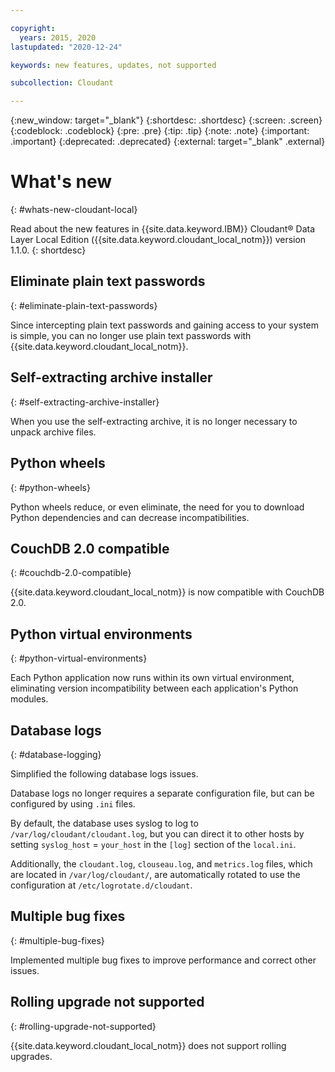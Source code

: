 ```yaml
---

copyright:
  years: 2015, 2020
lastupdated: "2020-12-24"

keywords: new features, updates, not supported

subcollection: Cloudant

---
```


{:new_window: target="_blank"}
{:shortdesc: .shortdesc}
{:screen: .screen}
{:codeblock: .codeblock}
{:pre: .pre}
{:tip: .tip}
{:note: .note}
{:important: .important}
{:deprecated: .deprecated}
{:external: target="_blank" .external}

<!-- Acrolinx: 2017-05-10 -->

# What's new
{: #whats-new-cloudant-local}

Read about the new features in {{site.data.keyword.IBM}} Cloudant&reg; Data Layer Local Edition ({{site.data.keyword.cloudant_local_notm}})
version 1.1.0.
{: shortdesc}

## Eliminate plain text passwords
{: #eliminate-plain-text-passwords}

Since intercepting plain text passwords and gaining access to your system is simple, you can no longer use plain text passwords with {{site.data.keyword.cloudant_local_notm}}. 

## Self-extracting archive installer
{: #self-extracting-archive-installer}

When you use the self-extracting archive, it is no longer necessary to unpack archive files. 

## Python wheels
{: #python-wheels}

Python wheels reduce, or even eliminate, the need for you to download Python dependencies and can decrease incompatibilities. 

## CouchDB 2.0 compatible
{: #couchdb-2.0-compatible}

{{site.data.keyword.cloudant_local_notm}} is now compatible with CouchDB 2.0. 

## Python virtual environments
{: #python-virtual-environments}

Each Python application now runs within its own virtual
environment, eliminating version incompatibility between each application's Python modules.

## Database logs
{: #database-logging}

Simplified the following database logs issues.

Database logs no longer requires a separate configuration file, but can be configured by using `.ini` files. 

By default, the database uses syslog to log to `/var/log/cloudant/cloudant.log`, but you can direct it to other hosts by setting `syslog_host` = `your_host` in the `[log]` section of the `local.ini`.

Additionally, the `cloudant.log`, `clouseau.log`, and `metrics.log` files, 
which are located in `/var/log/cloudant/`, are automatically rotated to use the configuration at `/etc/logrotate.d/cloudant`.

## Multiple bug fixes 
{: #multiple-bug-fixes}

Implemented multiple bug fixes to improve performance
and correct other issues. 

## Rolling upgrade not supported
{: #rolling-upgrade-not-supported}
  
{{site.data.keyword.cloudant_local_notm}} does not support rolling upgrades.